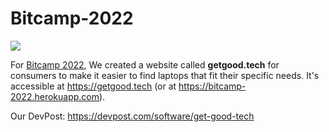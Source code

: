 # Bitcamp-2022
![](https://challengepost-s3-challengepost.netdna-ssl.com/photos/production/software_photos/001/900/967/datas/gallery.jpg)

For [Bitcamp 2022](bit.camp), We created a website called **getgood.tech** for consumers to make it easier to find laptops that fit their specific needs. 
It's accessible at https://getgood.tech (or at https://bitcamp-2022.herokuapp.com).

Our DevPost: https://devpost.com/software/get-good-tech
